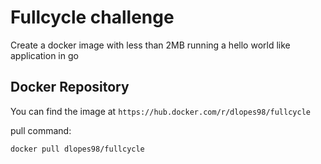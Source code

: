 # Fullcycle challenge

Create a docker image with less than 2MB running a hello world like application in go

## Docker Repository

You can find the image at `https://hub.docker.com/r/dlopes98/fullcycle`

pull command:
```sh
docker pull dlopes98/fullcycle
```